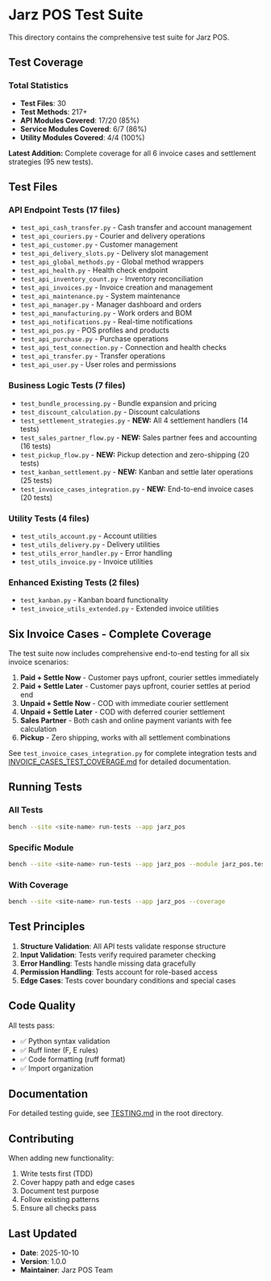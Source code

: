 # Jarz POS Test Suite

This directory contains the comprehensive test suite for Jarz POS.

## Test Coverage

### Total Statistics
- **Test Files**: 30
- **Test Methods**: 217+
- **API Modules Covered**: 17/20 (85%)
- **Service Modules Covered**: 6/7 (86%)
- **Utility Modules Covered**: 4/4 (100%)

**Latest Addition:** Complete coverage for all 6 invoice cases and settlement strategies (95 new tests).

## Test Files

### API Endpoint Tests (17 files)
- `test_api_cash_transfer.py` - Cash transfer and account management
- `test_api_couriers.py` - Courier and delivery operations
- `test_api_customer.py` - Customer management
- `test_api_delivery_slots.py` - Delivery slot management
- `test_api_global_methods.py` - Global method wrappers
- `test_api_health.py` - Health check endpoint
- `test_api_inventory_count.py` - Inventory reconciliation
- `test_api_invoices.py` - Invoice creation and management
- `test_api_maintenance.py` - System maintenance
- `test_api_manager.py` - Manager dashboard and orders
- `test_api_manufacturing.py` - Work orders and BOM
- `test_api_notifications.py` - Real-time notifications
- `test_api_pos.py` - POS profiles and products
- `test_api_purchase.py` - Purchase operations
- `test_api_test_connection.py` - Connection and health checks
- `test_api_transfer.py` - Transfer operations
- `test_api_user.py` - User roles and permissions

### Business Logic Tests (7 files)
- `test_bundle_processing.py` - Bundle expansion and pricing
- `test_discount_calculation.py` - Discount calculations
- `test_settlement_strategies.py` - **NEW:** All 4 settlement handlers (14 tests)
- `test_sales_partner_flow.py` - **NEW:** Sales partner fees and accounting (16 tests)
- `test_pickup_flow.py` - **NEW:** Pickup detection and zero-shipping (20 tests)
- `test_kanban_settlement.py` - **NEW:** Kanban and settle later operations (25 tests)
- `test_invoice_cases_integration.py` - **NEW:** End-to-end invoice cases (20 tests)

### Utility Tests (4 files)
- `test_utils_account.py` - Account utilities
- `test_utils_delivery.py` - Delivery utilities
- `test_utils_error_handler.py` - Error handling
- `test_utils_invoice.py` - Invoice utilities

### Enhanced Existing Tests (2 files)
- `test_kanban.py` - Kanban board functionality
- `test_invoice_utils_extended.py` - Extended invoice utilities

## Six Invoice Cases - Complete Coverage

The test suite now includes comprehensive end-to-end testing for all six invoice scenarios:

1. **Paid + Settle Now** - Customer pays upfront, courier settles immediately
2. **Paid + Settle Later** - Customer pays upfront, courier settles at period end
3. **Unpaid + Settle Now** - COD with immediate courier settlement
4. **Unpaid + Settle Later** - COD with deferred courier settlement
5. **Sales Partner** - Both cash and online payment variants with fee calculation
6. **Pickup** - Zero shipping, works with all settlement combinations

See `test_invoice_cases_integration.py` for complete integration tests and [INVOICE_CASES_TEST_COVERAGE.md](../../INVOICE_CASES_TEST_COVERAGE.md) for detailed documentation.

## Running Tests

### All Tests
```bash
bench --site <site-name> run-tests --app jarz_pos
```

### Specific Module
```bash
bench --site <site-name> run-tests --app jarz_pos --module jarz_pos.tests.test_api_user
```

### With Coverage
```bash
bench --site <site-name> run-tests --app jarz_pos --coverage
```

## Test Principles

1. **Structure Validation**: All API tests validate response structure
2. **Input Validation**: Tests verify required parameter checking
3. **Error Handling**: Tests handle missing data gracefully
4. **Permission Handling**: Tests account for role-based access
5. **Edge Cases**: Tests cover boundary conditions and special cases

## Code Quality

All tests pass:
- ✅ Python syntax validation
- ✅ Ruff linter (F, E rules)
- ✅ Code formatting (ruff format)
- ✅ Import organization

## Documentation

For detailed testing guide, see [TESTING.md](../TESTING.md) in the root directory.

## Contributing

When adding new functionality:
1. Write tests first (TDD)
2. Cover happy path and edge cases
3. Document test purpose
4. Follow existing patterns
5. Ensure all checks pass

## Last Updated

- **Date**: 2025-10-10
- **Version**: 1.0.0
- **Maintainer**: Jarz POS Team
